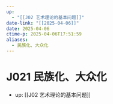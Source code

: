 ```yaml
---
up:
  - "[[J02 艺术理论的基本问题]]"
date-link: "[[2025-04-06]]"
date: 2025-04-06
ctime-p: 2025-04-06T17:51:59
aliases:
  - 民族化、大众化
---
```


# J021 民族化、大众化

- up: [[J02 艺术理论的基本问题]]
